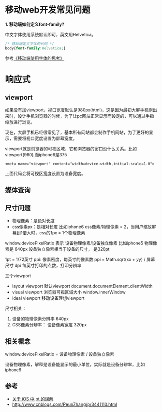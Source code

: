 # 移动web开发常见问题


**1. 移动端如何定义font-family?**

中文字体使用系统默认即可，英文用Helvetica。

```css
/* 移动端定义字体的代码 */
body{font-family:Helvetica;}
```

参考[《移动端使用字体的思考》](http://www.cnblogs.com/PeunZhang/p/3592096.html)


# 响应式

## viewport

如果没有加viewport，视口宽度默认是980px(html)，这是因为最初大屏手机刚出来时，设计手机浏览器的时候，为了让pc网站正常显示而设定的，可以通过手指缩放进行浏览。

现在，大屏手机已经很常见了，基本所有网站都会制作手机网站，为了更好的显示，需要将视口宽度设置为屏幕宽度。

viewport就是浏览器的可视区域，它和浏览器的窗口没什么关系。比如viewport(980),而iphone6是375

```
<meta name="viewport" content="width=device-width,initial-scale=1.0">
```

上面代码会将可视区宽度设置为设备宽度。

## 媒体查询 


## 尺寸问题

- 物理像素：是绝对长度
- css像素px：是相对长度
比如iphone6  css像素/物理像素 = 2，当用户缩放屏幕到1倍大时，css的1px = 1个物理像素

window.devicePixelRatio 表示 设备物理像素/设备独立像素
比如iphone5 物理像素是 640px 设备独立像素相当于设备的尺寸， 是320pt

1pt = 1/72英寸
ppi: 像素密度，每英寸的像素数
ppi = Math.sqrt(x*x + y*y) / 屏幕尺寸
dpi 每英寸打印的点数，打印分辨率

三个viewport

- layout viewport 默认viewport document.documentElement.clientWidth
- visual viewport 浏览器可视区域大小 window.innerWindow
- ideal viewport  移动设备理想viewport 


尺寸相关：
1. 设备的物理像素分辨率  640px
2. CSS像素分辨率： 设备像素宽度 320px


## 相关概念

window.devicePixelRatio = 设备物理像素 / 设备独立像素 

设备物理像素，解释是设备能显示的最小单位，实际就是设备分辨率，比如iphone6















## 参考

- [关于 iOS 中 pt 的误解](http://www.zcool.com.cn/article/ZNDA1ODcy.html)
- http://www.cnblogs.com/PeunZhang/p/3441110.html